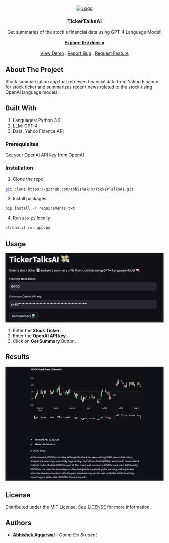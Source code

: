 <br/>
<p align="center">
  <a href="https://tickertalks.streamlit.app">
    <img src="https://emojiisland.com/cdn/shop/products/Money_with_Wings_Emoji_grande.png?v=1571606064" alt="Logo" width="80" height="80">
  </a>

  <h3 align="center">TickerTalksAI</h3>

  <p align="center">
    Get summaries of the stock's financial data using GPT-4 Language Model!
    <br/>
    <br/>
    <a href="https://github.com/abhishek-x/TickerTalksAI/tree/main"><strong>Explore the docs »</strong></a>
    <br/>
    <br/>
    <a href="https://tickertalks.streamlit.app">View Demo</a>
    .
    <a href="https://github.com/abhishek-x/TickerTalksAI/issues">Report Bug</a>
    .
    <a href="https://github.com/abhishek-x/TickerTalksAI/issues">Request Feature</a>
  </p>
</p>

## About The Project

Stock summarization app that retrieves financial data from Yahoo Finance for stock ticker and summarizes recent news related to the stock using OpenAI language models.

## Built With

1. Languages: Python 3.9
2. LLM: GPT-4
3. Data: Yahoo Finance API

### Prerequisites

Get your OpenAI API key from [OpenAI](https://platform.openai.com/account/api-keys)

### Installation

1. Clone the repo

```sh
git clone https://github.com/abhishek-x/TickerTalksAI.git
```

3. Install packages

```sh
pip install -r requirements.txt
```

4. Run `app.py` locally

```sh
streamlit run app.py
```

## Usage

![Usage](images/usage.png)

1. Enter the **Stock Ticker**.
2. Enter the **OpenAI API key**.
3. Click on **Get Summary** Button.

## Results

![Results](images/results.png)

## License

Distributed under the MIT License. See [LICENSE](https://github.com/abhishek-x/TickerTalksAI/blob/main/LICENSE) for more information.

## Authors

* **[Abhishek Aggarwal](https://github.com/abhishek-x)** - *Comp Sci Student*
